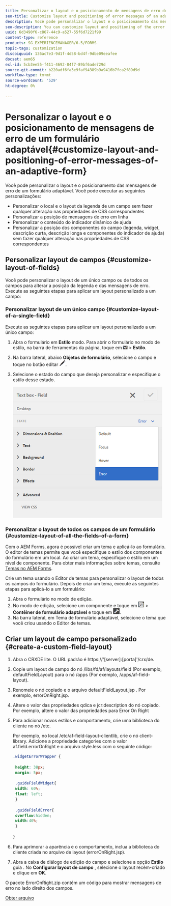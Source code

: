 ```yaml
---
title: Personalizar o layout e o posicionamento de mensagens de erro de um formulário adaptável
seo-title: Customize layout and positioning of error messages of an adaptive form
description: Você pode personalizar o layout e o posicionamento das mensagens de erro de um adaptador para.
seo-description: You can customize layout and positioning of the error messages of an adaptive for.
uuid: 6d3490f6-c867-44c9-a527-55f6d7221f99
content-type: reference
products: SG_EXPERIENCEMANAGER/6.5/FORMS
topic-tags: customization
discoiquuid: 136ac7e3-9d1f-4d58-bd4f-9dbe09eeafee
docset: aem65
exl-id: 5cb3ee55-f411-4692-84f7-89bf6ade729d
source-git-commit: b220adf6fa3e9faf94389b9a9416b7fca2f89d9d
workflow-type: tm+mt
source-wordcount: '529'
ht-degree: 0%

---
```


# Personalizar o layout e o posicionamento de mensagens de erro de um formulário adaptável{#customize-layout-and-positioning-of-error-messages-of-an-adaptive-form}

Você pode personalizar o layout e o posicionamento das mensagens de erro de um formulário adaptável. Você pode executar as seguintes personalizações:

* Personalizar o local e o layout da legenda de um campo sem fazer qualquer alteração nas propriedades de CSS correspondentes
* Personalizar a posição de mensagens de erro em linha
* Personalizar o conteúdo do indicador dinâmico de ajuda
* Personalizar a posição dos componentes do campo (legenda, widget, descrição curta, descrição longa e componentes do indicador de ajuda) sem fazer qualquer alteração nas propriedades de CSS correspondentes

## Personalizar layout de campos {#customize-layout-of-fields}

Você pode personalizar o layout de um único campo ou de todos os campos para alterar a posição da legenda e das mensagens de erro. Execute as seguintes etapas para aplicar um layout personalizado a um campo:

### Personalizar layout de um único campo {#customize-layout-of-a-single-field}

Execute as seguintes etapas para aplicar um layout personalizado a um único campo:

1. Abra o formulário em **Estilo** modo. Para abrir o formulário no modo de estilo, na barra de ferramentas da página, toque em ![lista suspensa de tela](assets/canvas-drop-down.png) > **Estilo**.
1. Na barra lateral, abaixo **Objetos de formulário**, selecione o campo e toque no botão editar ![botão editar](assets/edit-button.png).
1. Selecione o estado do campo que deseja personalizar e especifique o estilo desse estado.

   ![Especificação do estilo em linha de um campo](assets/edit-error-state.png)

### Personalizar o layout de todos os campos de um formulário {#customize-layout-of-all-the-fields-of-a-form}

Com o AEM Forms, agora é possível criar um tema e aplicá-lo ao formulário. O editor de temas permite que você especifique o estilo dos componentes do formulário em um local. Ao criar um tema, especifique o estilo em um nível de componente. Para obter mais informações sobre temas, consulte [Temas no AEM Forms](../../forms/using/themes.md).

Crie um tema usando o Editor de temas para personalizar o layout de todos os campos do formulário. Depois de criar um tema, execute as seguintes etapas para aplicá-lo a um formulário:

1. Abra o formulário no modo de edição.
1. No modo de edição, selecione um componente e toque em ![nível de campo](assets/field-level.png) > **Contêiner de formulário adaptável** e toque em ![cmppr](assets/cmppr.png).
1. Na barra lateral, em Tema de formulário adaptável, selecione o tema que você criou usando o Editor de temas.

## Criar um layout de campo personalizado {#create-a-custom-field-layout}

1. Abra o CRXDE lite. O URL padrão é https://&#39;[server]:[porta]&#39;/crx/de.
1. Copie um layout de campo do nó /libs/fd/af/layouts/field (Por exemplo, defaultFieldLayout) para o nó /apps (Por exemplo, /apps/af-field-layout).
1. Renomeie o nó copiado e o arquivo defaultFieldLayout.jsp . Por exemplo, errorOnRight.jsp.

1. Altere o valor das propriedades qdica e jcr:description do nó copiado. Por exemplo, altere o valor das propriedades para Error On Right

1. Para adicionar novos estilos e comportamento, crie uma biblioteca do cliente no nó /etc.

   Por exemplo, no local /etc/af-field-layout-clientlib, crie o nó client-library. Adicione a propriedade categories com o valor af.field.errorOnRight e o arquivo style.less com o seguinte código:

   ```css
   .widgetErrorWrapper {
   
    height: 38px;
    margin: 5px;
   
    .guideFieldWidget{
    width: 60%;
    float: left; 
    }
   
    .guideFieldError{
    overflow:hidden;
    width:40%; 
    }
   
   }
   ```

1. Para aprimorar a aparência e o comportamento, inclua a biblioteca do cliente criada no arquivo de layout (errorOnRight.jsp).
1. Abra a caixa de diálogo de edição do campo e selecione a opção **Estilo** guia . No **Configurar layout de campo** , selecione o layout recém-criado e clique em **OK**.

O pacote ErrorOnRight.zip contém um código para mostrar mensagens de erro no lado direito dos campos.

[Obter arquivo](assets/erroronright.zip)
